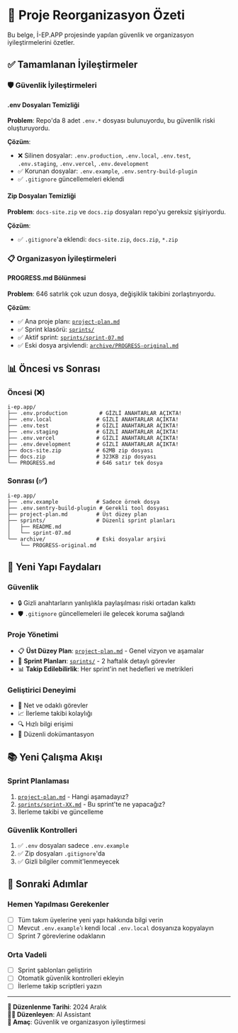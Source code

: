 # 🔄 Proje Reorganizasyon Özeti

Bu belge, İ-EP.APP projesinde yapılan güvenlik ve organizasyon iyileştirmelerini özetler.

## ✅ Tamamlanan İyileştirmeler

### 🛡️ Güvenlik İyileştirmeleri

#### .env Dosyaları Temizliği

**Problem**: Repo'da 8 adet `.env.*` dosyası bulunuyordu, bu güvenlik riski oluşturuyordu.

**Çözüm**:

- ❌ Silinen dosyalar: `.env.production`, `.env.local`, `.env.test`, `.env.staging`, `.env.vercel`, `.env.development`
- ✅ Korunan dosyalar: `.env.example`, `.env.sentry-build-plugin`
- ✅ `.gitignore` güncellemeleri eklendi

#### Zip Dosyaları Temizliği

**Problem**: `docs-site.zip` ve `docs.zip` dosyaları repo'yu gereksiz şişiriyordu.

**Çözüm**:

- ✅ `.gitignore`'a eklendi: `docs-site.zip`, `docs.zip`, `*.zip`

### 📋 Organizasyon İyileştirmeleri

#### PROGRESS.md Bölünmesi

**Problem**: 646 satırlık çok uzun dosya, değişiklik takibini zorlaştırıyordu.

**Çözüm**:

- ✅ Ana proje planı: [`project-plan.md`](./project-plan.md)
- ✅ Sprint klasörü: [`sprints/`](./sprints/)
- ✅ Aktif sprint: [`sprints/sprint-07.md`](./sprints/sprint-07.md)
- ✅ Eski dosya arşivlendi: [`archive/PROGRESS-original.md`](./archive/PROGRESS-original.md)

## 📊 Öncesi vs Sonrası

### Öncesi (❌)

```
i-ep.app/
├── .env.production          # GİZLİ ANAHTARLAR AÇIKTA!
├── .env.local              # GİZLİ ANAHTARLAR AÇIKTA!
├── .env.test               # GİZLİ ANAHTARLAR AÇIKTA!
├── .env.staging            # GİZLİ ANAHTARLAR AÇIKTA!
├── .env.vercel             # GİZLİ ANAHTARLAR AÇIKTA!
├── .env.development        # GİZLİ ANAHTARLAR AÇIKTA!
├── docs-site.zip           # 62MB zip dosyası
├── docs.zip                # 323KB zip dosyası
└── PROGRESS.md             # 646 satır tek dosya
```

### Sonrası (✅)

```
i-ep.app/
├── .env.example            # Sadece örnek dosya
├── .env.sentry-build-plugin # Gerekli tool dosyası
├── project-plan.md         # Üst düzey plan
├── sprints/                # Düzenli sprint planları
│   ├── README.md
│   └── sprint-07.md
└── archive/                # Eski dosyalar arşivi
    └── PROGRESS-original.md
```

## 🎯 Yeni Yapı Faydaları

### Güvenlik

- 🔒 Gizli anahtarların yanlışlıkla paylaşılması riski ortadan kalktı
- 🛡️ `.gitignore` güncellemeleri ile gelecek koruma sağlandı

### Proje Yönetimi

- 📋 **Üst Düzey Plan**: [`project-plan.md`](./project-plan.md) - Genel vizyon ve aşamalar
- 🔄 **Sprint Planları**: [`sprints/`](./sprints/) - 2 haftalık detaylı görevler
- 📊 **Takip Edilebilirlik**: Her sprint'in net hedefleri ve metrikleri

### Geliştirici Deneyimi

- 🎯 Net ve odaklı görevler
- 📈 İlerleme takibi kolaylığı
- 🔍 Hızlı bilgi erişimi
- 📝 Düzenli dokümantasyon

## 📚 Yeni Çalışma Akışı

### Sprint Planlaması

1. [`project-plan.md`](./project-plan.md) - Hangi aşamadayız?
2. [`sprints/sprint-XX.md`](./sprints/) - Bu sprint'te ne yapacağız?
3. İlerleme takibi ve güncelleme

### Güvenlik Kontrolleri

1. ✅ `.env` dosyaları sadece `.env.example`
2. ✅ Zip dosyaları `.gitignore`'da
3. ✅ Gizli bilgiler commit'lenmeyecek

## 🚀 Sonraki Adımlar

### Hemen Yapılması Gerekenler

- [ ] Tüm takım üyelerine yeni yapı hakkında bilgi verin
- [ ] Mevcut `.env.example`'ı kendi local `.env.local` dosyanıza kopyalayın
- [ ] Sprint 7 görevlerine odaklanın

### Orta Vadeli

- [ ] Sprint şablonları geliştirin
- [ ] Otomatik güvenlik kontrolleri ekleyin
- [ ] İlerleme takip scriptleri yazın

---

**📅 Düzenlenme Tarihi**: 2024 Aralık  
**👨‍💻 Düzenleyen**: AI Assistant  
**🎯 Amaç**: Güvenlik ve organizasyon iyileştirmesi
